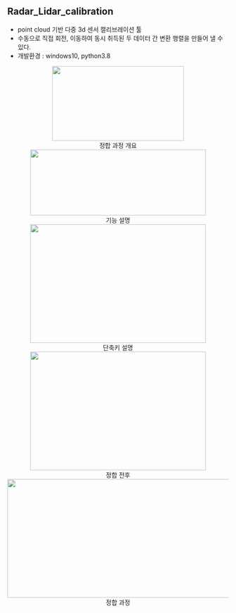 ## Radar_Lidar_calibration
- point cloud 기반 다중 3d 센서 캘리브레이션 툴
- 수동으로 직접 회전, 이동하여 동시 취득된 두 데이터 간 변환 행렬을 만들어 낼 수 있다.
- 개발환경 : windows10, python3.8


<center><img src="https://github.com/lucas-korea/adas_sensor_project/assets/57425658/207c0f20-ad98-45ea-9f2d-de5962a93a7d" width="300" height="170"></center>  
<center>정합 과정 개요</center>

<center><img src="https://github.com/lucas-korea/adas_sensor_project/assets/57425658/5279b5b2-5eb7-4596-9d71-d2634a77af4a" width="400" height="150"></center>  
<center>기능 설명</center> 


<center><img src="https://github.com/lucas-korea/adas_sensor_project/assets/57425658/0d2b83c9-de5d-4771-b0fd-da7ce3141b6c" width="400" height="270"></center>  
<center>단축키 설명</center>  

<center><img src="https://github.com/lucas-korea/adas_sensor_project/assets/57425658/9c730476-b0fe-479e-bc6b-071f79dcd427" width="400" height="270"></center>  
<center>정합 전후</center>  


<center><img src="https://github.com/lucas-korea/adas_sensor_project/assets/57425658/ac1d2cae-2a21-4871-84c9-5b3368a1b66b" width="700" height="270"></center>  
<center>정합 과정</center>  








